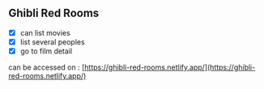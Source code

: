 ## Ghibli Red Rooms

- [x] can list movies
- [x] list several peoples
- [x] go to film detail

can be accessed on : [https://ghibli-red-rooms.netlify.app/](https://ghibli-red-rooms.netlify.app/)
